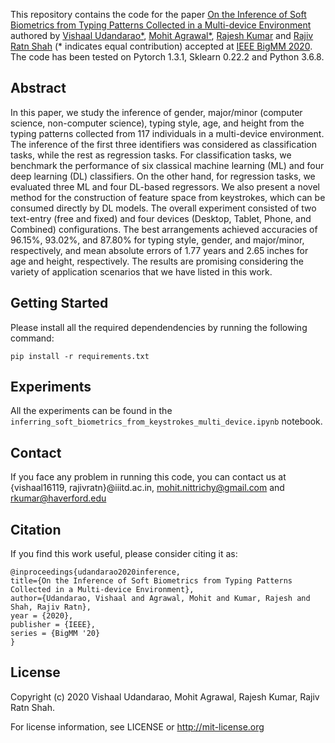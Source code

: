 This repository contains the code for the paper [On the Inference of Soft Biometrics from Typing Patterns Collected in a Multi-device Environment](https://conferences.computer.org/bigmm/pdfs/BigMM2020-13PaMgtIXlZNQOagcn4uc7/932500a076/932500a076.pdf) authored by [Vishaal Udandarao*](https://vishaal27.github.io/), [Mohit Agrawal*](https://sites.google.com/view/mohit-agrawal/home), [Rajesh Kumar](https://sites.google.com/view/kumar7) and [Rajiv Ratn Shah](https://www.iiitd.edu.in/~rajivratn/) (* indicates equal contribution) accepted at [IEEE BigMM 2020](http://bigmm2020.org/). The code has been tested on Pytorch 1.3.1, Sklearn 0.22.2 and Python 3.6.8.

## Abstract
In this paper, we study the inference of gender, major/minor (computer science, non-computer science), typing style, age, and height from the typing patterns collected from 117 individuals in a multi-device environment. The inference of the first three identifiers was considered as classification tasks, while the rest as regression tasks. For classification tasks, we benchmark the performance of six classical machine learning (ML) and four deep learning (DL) classifiers. On the other hand, for regression tasks, we evaluated three ML and four DL-based regressors. We also present a novel method for the construction of feature space from keystrokes, which can be consumed directly by DL models. The overall experiment consisted of two text-entry (free and fixed) and four devices (Desktop, Tablet, Phone, and Combined) configurations. The best arrangements achieved accuracies of 96.15\%, 93.02\%, and 87.80\% for typing style, gender, and major/minor, respectively, and mean absolute errors of 1.77 years and 2.65 inches for age and height, respectively. The results are promising considering the variety of application scenarios that we have listed in this work.

## Getting Started 
Please install all the required dependendencies by running the following command:
```
pip install -r requirements.txt
```

## Experiments
All the experiments can be found in the `inferring_soft_biometrics_from_keystrokes_multi_device.ipynb` notebook. 

## Contact
If you face any problem in running this code, you can contact us at {vishaal16119, rajivratn}@iiitd.ac.in, mohit.nittrichy@gmail.com and rkumar@haverford.edu

## Citation
If you find this work useful, please consider citing it as:
```
@inproceedings{udandarao2020inference,
title={On the Inference of Soft Biometrics from Typing Patterns Collected in a Multi-device Environment},
author={Udandarao, Vishaal and Agrawal, Mohit and Kumar, Rajesh and Shah, Rajiv Ratn},
year = {2020},
publisher = {IEEE},
series = {BigMM '20}
}

```

## License
Copyright (c) 2020 Vishaal Udandarao, Mohit Agrawal, Rajesh Kumar, Rajiv Ratn Shah.

For license information, see LICENSE or http://mit-license.org
